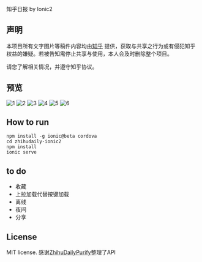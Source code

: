 知乎日报 by Ionic2

## 声明
本项目所有文字图片等稿件内容均由[知乎](https://www.zhihu.com) 提供，获取与共享之行为或有侵犯知乎权益的嫌疑。若被告知需停止共享与使用，本人会及时删除整个项目。

请您了解相关情况，并遵守知乎协议。

## 预览
![1](https://github.com/laihaibo/zhihudaily-ionic2/blob/master/image/1.png)
![2](https://github.com/laihaibo/zhihudaily-ionic2/blob/master/image/2.png)
![3](https://github.com/laihaibo/zhihudaily-ionic2/blob/master/image/3.png)
![4](https://github.com/laihaibo/zhihudaily-ionic2/blob/master/image/4.png)
![5](https://github.com/laihaibo/zhihudaily-ionic2/blob/master/image/5.png)
![6](https://github.com/laihaibo/zhihudaily-ionic2/blob/master/image/6.png)
## How to run
```
npm install -g ionic@beta cordova
cd zhihudaily-ionic2
npm install
ionic serve
```

## to do
* 收藏
* 上拉加载代替按键加载
* 离线
* 夜间
* 分享

## License
MIT license.
感谢[ZhihuDailyPurify](view-source:https://github.com/izzyleung/ZhihuDailyPurify/wiki/%E7%9F%A5%E4%B9%8E%E6%97%A5%E6%8A%A5-API-%E5%88%86%E6%9E%90)整理了API
